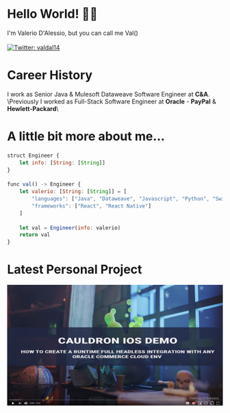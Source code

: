 # Hello World!  👋🏻

I'm Valerio D'Alessio, but you can call me Val()\
\
[![Twitter: valdal14](https://img.shields.io/twitter/follow/valdal14?label=Valerio%20D%27Alessio&style=social)](https://twitter.com/valdal14)

# Career History

I work as Senior Java & Mulesoft Dataweave Software Engineer at **C&A**. 
\Previously I worked as Full-Stack Software Engineer at **Oracle** - **PayPal** & **Hewlett-Packard**\

# A little bit more about me...

```javascript
struct Engineer {
    let info: [String: [String]]
}

func val() -> Engineer {
    let valerio: [String: [String]] = [
        "languages": ["Java", "Dataweave", "Javascript", "Python", "Swift", "HTML", "CSS"],
        "frameworks": ["React", "React Native"]
    ]

    let val = Engineer(info: valerio)
    return val
}
```
# Latest Personal Project

[![Watch the video](https://github.com/valdal14/valdal14/blob/main/cauldron.png?raw=true)](https://www.youtube.com/watch?v=gmRWrJOLkUI)
